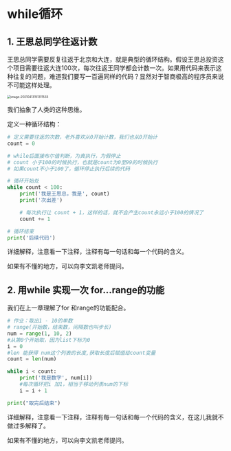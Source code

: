 # while循环



## 1. 王思总同学往返计数

王思总同学需要反复往返于北京和大连，就是典型的循环结构。假设王思总投资这个项目需要往返大连100次，每次往返王同学都会计数一次。如果用代码来表示这种往复的问题，难道我们要写一百遍同样的代码？显然对于智商极高的程序员来说不可能这样处理。



<img src="../images/image-20210413151311533.png" alt="image-20210413151311533" style="zoom:50%;" />



我们抽象了人类的这种思维。



定义一种循环结构：

```python
# 定义需要往返的次数，老外喜欢从0开始计数，我们也从0开始计
count = 0

# while后面接布尔值判断，为真执行，为假停止
# count 小于100的时候执行，也就是count为0至99的时候执行
# 如果count不小于100了，循环停止执行后续的代码

# 循环开始处
while count < 100:
    print('我是王思总，我是', count)
    print('次出差')

    # 每次执行让 count + 1，这样的话，就不会产生count永远小于100的情况了
    count += 1

# 循环结束
print('后续代码')
```

详细解释，注意看一下注释，注释有每一句话和每一个代码的含义。

如果有不懂的地方，可以向李文凯老师提问。





## 2. 用while 实现一次 for...range的功能

我们在上一章理解了for  和range的功能配合。

~~~python
# 作业：取出1 - 10的单数
# range(开始数，结束数，间隔数也叫步长)
num = range(1, 10, 2)
#从第0个开始取，因为list下标为0
i = 0
#len 能获得 num这个列表的长度,获取长度后赋值给count变量
count = len(num)

while i < count:
    print('我是数字', num[i])
    #每次循环把i 加1，相当于移动列表num的下标
    i = i + 1

print("取完后结束")
~~~

详细解释，注意看一下注释，注释有每一句话和每一个代码的含义，在这儿我就不做过多解释了。

如果有不懂的地方，可以向李文凯老师提问。

